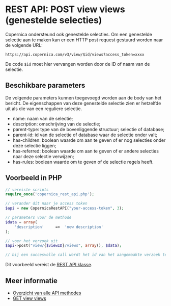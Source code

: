 # REST API: POST view views (genestelde selecties)

Copernica ondersteund ook genestelde selecties. Om een genestelde selectie 
aan te maken kan er een HTTP post request gestuurd worden naar de volgende URL:

`https://api.copernica.com/v3/view/$id/views?access_token=xxxx`

De code `$id` moet hier vervangen worden door de ID of naam van de selectie.

## Beschikbare parameters

De volgende parameters kunnen toegevoegd worden aan de body van het bericht. 
De eigenschappen van deze genestelde selectie zien er hetzelfde uit als 
die van een reguliere selectie.

- name: 				naam van de selectie;
- description: 			omschrijving van de selectie;
- parent-type: 			type van de bovenliggende structuur; selectie of database;
- parent-id: 			id van de selectie of database waar de selectie onder valt;
- has-children: 		boolean waarde om aan te geven of er nog selecties onder deze selectie liggen;
- has-referred: 		boolean waarde om aan te geven of er andere selecties naar deze selectie verwijzen;
- has-rules: 			boolean waarde om te geven of de selectie regels heeft.

## Voorbeeld in PHP

```php
// vereiste scripts
require_once('copernica_rest_api.php');

// verander dit naar je access token
$api = new CopernicaRestAPI("your-access-token", 3);

// parameters voor de methode
$data = array(
    'description'     =>  'new description'
);

// voer het verzoek uit
$api->post("view/{$viewID}/views", array(), $data);

// bij een succesvolle call wordt het id van het aangemaakte verzoek teruggegeven
```

Dit voorbeeld vereist de [REST API klasse](rest-php).

## Meer informatie

- [Overzicht van alle API methodes](rest-api)
- [GET view views](./rest-get-view-views)

